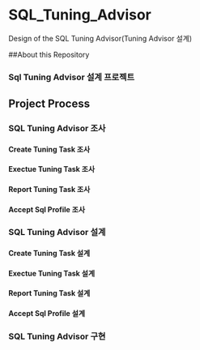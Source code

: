 # SQL_Tuning_Advisor
Design of the SQL Tuning Advisor(Tuning Advisor 설계)

##About this Repository
### Sql Tuning Advisor 설계 프로젝트

## Project Process
### SQL Tuning Advisor 조사
#### Create Tuning Task 조사
#### Exectue Tuning Task 조사
#### Report Tuning Task 조사
#### Accept Sql Profile 조사
### SQL Tuning Advisor 설계
#### Create Tuning Task 설계
#### Exectue Tuning Task 설계
#### Report Tuning Task 설계
#### Accept Sql Profile 설계
### SQL Tuning Advisor 구현
